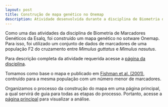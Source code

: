 ```yaml
---
layout: post
title: Construção de mapa genético no Onemap
description: Atividade desenvolvida durante a disciplina de Biometria de Marcadores Genéticos na Esalq-USP
---
```


Como uma das atividades da disciplina de Biometria de Marcadores Genéticos da Esalq, foi construído um mapa genético no sotware Onemap. Para isso, foi utilizado um conjunto de dados de marcadores de uma população F2 do cruzamento entre  _Mimulus guttatus_ e _Mimulus nasutus_.

Para descrição completa da atividade requerida acesse a [página da disciplina](http://augusto-garcia.github.io/Biometria-de-Marcadores/2017/04/25/Aula-6-(Mapas-Gen%C3%A9ticos-IV-Mapas-gen%C3%A9ticos-em-F1-segregante).html).

Tomamos como base o mapa e publicado em [Fishman et al. (2001)](https://www.ncbi.nlm.nih.gov/pmc/articles/PMC1461909/pdf/11779808.pdf), contruído para a mesma população com um número menor de marcadores.

Organizamos o processo da construção do mapa em uma página principal, a qual servirá de guia para todas as etapas do processo. Portanto, acesse a [página principal](cristianetaniguti.github.io/htmls/mapa_mimulus/mapa_mimulus.html) para visualizar a análise.
